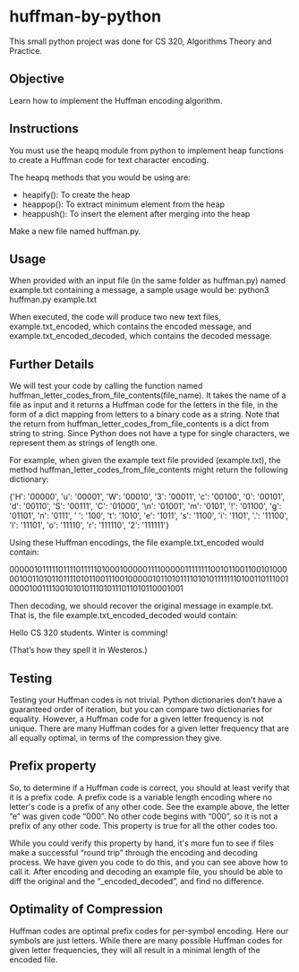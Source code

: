# huffman-by-python
This small python project was done for CS 320, Algorithms Theory and Practice.

## Objective

Learn how to implement the Huffman encoding algorithm.

## Instructions

You must use the heapq module from python to implement heap functions to create a Huffman code for text character encoding.

The heapq methods that you would be using are:

- heapify(): To create the heap
- heappop(): To extract minimum element from the heap
- heappush(): To insert the element after merging into the heap

Make a new file named huffman.py.

## Usage
When provided with an input file (in the same folder as huffman.py) named example.txt containing a message, a sample usage would be:
python3 huffman.py example.txt

When executed, the code will produce two new text files, example.txt_encoded, which contains the encoded message, and example.txt_encoded_decoded, which contains the decoded message.

## Further Details

We will test your code by calling the function named huffman_letter_codes_from_file_contents(file_name). It takes the name of a file as input and it returns a Huffman code for the letters in the file, in the form of a dict mapping from letters to a binary code as a string. Note that the return from huffman_letter_codes_from_file_contents is a dict from string to string. Since Python does not have a type for single characters, we represent them as strings of length one.

For example, when given the example text file provided (example.txt), the method huffman_letter_codes_from_file_contents might return the following dictionary:

{'H': '00000', 'u': '00001', 'W': '00010', '3': '00011', 'c': '00100', '0': '00101', 'd': '00110', 'S': '00111', 'C': '01000', '\n': '01001', 'm': '0101', '!': '01100', 'g': '01101', 'n': '0111',
    ' ': '100', 't': '1010', 'e': '1011', 's': '1100', 'i': '1101', '.': '11100', 'l': '11101', 'o': '11110', 'r': '111110', '2': '111111'}

Using these Huffman encodings, the file example.txt_encoded would contain:

000001011111011110111110100010000011110000011111111001011001100101000001001101011011110101100111001000001011010111101010111111101001101110010000100111100101010111010111011010110001001

Then decoding, we should recover the original message in example.txt. That is, the file example.txt_encoded_decoded would contain:

Hello CS 320 students. Winter is comming!

(That’s how they spell it in Westeros.)

## Testing

Testing your Huffman codes is not trivial. Python dictionaries don't have a guaranteed order of iteration, but you can compare two dictionaries for equality. However, a Huffman code for a given letter frequency is not unique. There are many Huffman codes for a given letter frequency that are all equally optimal, in terms of the compression they give.

## Prefix property

So, to determine if a Huffman code is correct, you should at least verify that it is a prefix code. A prefix code is a variable length encoding where no letter's code is a prefix of any other code. See the example above, the letter “e” was given code “000”. No other code begins with “000”, so it is not a prefix of any other code. This property is true for all the other codes too.

While you could verify this property by hand, it's more fun to see if files make a successful “round trip” through the encoding and decoding process. We have given you code to do this, and you can see above how to call it. After encoding and decoding an example file, you should be able to diff the original and the “_encoded_decoded”, and find no difference.

## Optimality of Compression

Huffman codes are optimal prefix codes for per-symbol encoding. Here our symbols are just letters. While there are many possible Huffman codes for given letter frequencies, they will all result in a minimal length of the encoded file.